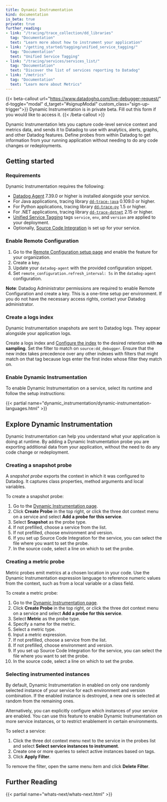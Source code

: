 ```yaml
---
title: Dynamic Instrumentation
kind: documentation
is_beta: true
private: true
further_reading:
- link: "/tracing/trace_collection/dd_libraries"
  tag: "Documentation"
  text: "Learn more about how to instrument your application"
- link: "/getting_started/tagging/unified_service_tagging/"
  tag: "Documentation"
  text: "Unified Service Tagging"
- link: "/tracing/services/services_list/"
  tag: "Documentation"
  text: "Discover the list of services reporting to Datadog"
- link: "/metrics"
  tag: "Documentation"
  text: "Learn more about Metrics"
---
```


{{< beta-callout url="https://www.datadoghq.com/live-debugger-request/" d-toggle="modal" d_target="#signupModal" custom_class="sign-up-trigger">}}
  Dynamic Instrumentation is in private beta. Fill out this form if you would like to
  access it.
{{< /beta-callout >}}

Dynamic Instrumentation lets you capture code-level service context and metrics data, and sends it to Datadog to use with analytics, alerts, graphs, and other Datadog features. Define probes from within Datadog to get information from your running application without needing to do any code changes or redeployments.

## Getting started

### Requirements
Dynamic Instrumentation requires the following:

- [Datadog Agent][1] 7.39.0 or higher is installed alongside your service.
- For Java applications, tracing library [`dd-trace-java`][2] 0.109.0 or higher.
- For Python applications, tracing library [`dd-trace-py`][3] 1.5 or higher.
- For .NET applications, tracing library [`dd-trace-dotnet`][4] 2.15 or higher.
- [Unified Service Tagging][5] tags `service`, `env`, and `version` are applied to your deployment.
- Optionally, [Source Code Integration][6] is set up for your service.

### Enable Remote Configuration

1. Go to the [Remote Configuration setup page][7] and enable the feature for your organization.
2. Create a key. 
3. Update your `datadog-agent` with the provided configuration snippet.
4. Set `remote_configuration.refresh_interval: 5s` in the `datadog-agent` configuration.

**Note**: Datadog Administrator permissions are required to enable Remote Configuration and create a key. This is a one-time setup per environment. If you do not have the necessary access rights, contact your Datadog administrator.

### Create a logs index

Dynamic Instrumentation snapshots are sent to Datadog logs. They appear alongside your application logs. 

Create a logs index and [Configure the index][8] to the desired retention with **no sampling**. Set the filter to match on `source:dd_debugger`. Ensure that the new index takes precedence over any other indexes with filters that might match on that tag because logs enter the first index whose filter they match on.

### Enable Dynamic Instrumentation

To enable Dynamic Instrumentation on a service, select its runtime and follow the setup instructions:

{{< partial name="dynamic_instrumentation/dynamic-instrumentation-languages.html" >}}

## Explore Dynamic Instrumentation

Dynamic Instrumentation can help you understand what your application is doing at runtime. By adding a Dynamic Instrumentation probe you are exporting additional data from your application, without the need to do any code change or redeployment.

### Creating a snapshot probe

A *snapshot probe* exports the context in which it was configured to Datadog. It captures class properties, method arguments and local variables.

To create a snapshot probe:

1. Go to the [Dynamic Instrumentation page][9].
2. Click **Create Probe** in the top right, or click the three dot context menu on a service and select **Add a probe for this service**.
3. Select **Snapshot** as the probe type.
4. If not prefilled, choose a service from the list.
5. If not prefilled, choose environment and version.
6. If you set up Source Code Integration for the service, you can select the file where you want to set the probe.
7. In the source code, select a line on which to set the probe.

### Creating a metric probe

Metric probes emit metrics at a chosen location in your code. Use the Dynamic Instrumentation expression language to reference numeric values from the context, such as from a local variable or a class field.

To create a metric probe:

1. Go to the [Dynamic Instrumentation page][9].
2. Click **Create Probe** in the top right, or click the three dot context menu on a service and select **Add a probe for this service**.
3. Select **Metric** as the probe type.
4. Specify a name for the metric.
5. Select a metric type.
6. Input a metric expression.
7. If not prefilled, choose a service from the list.
8. If not prefilled, choose environment and version.
9. If you set up Source Code Integration for the service, you can select the file where you want to set the probe.
10. In the source code, select a line on which to set the probe.

### Selecting instrumented instances

By default, Dynamic Instrumentation in enabled on only one randomly selected instance of your service for each environment and version combination. If the enabled instance is destroyed, a new one is selected at random from the remaining ones.

Alternatively, you can explicitly configure which instances of your service are enabled. You can use this feature to enable Dynamic Instrumentation on more service instances, or to restrict enablement in certain environments.

To select a service:

1. Click the three dot context menu next to the service in the probes list and select **Select service instances to instrument**. 
2. Create one or more queries to select active instances based on tags. 
3. Click **Apply Filter**.

To remove the filter, open the same menu item and click **Delete Filter**.

## Further Reading

{{< partial name="whats-next/whats-next.html" >}}

[1]: /agent/
[2]: https://github.com/DataDog/dd-trace-java
[3]: https://github.com/DataDog/dd-trace-py
[4]: https://github.com/DataDog/dd-trace-dotnet
[5]: /getting_started/tagging/unified_service_tagging/
[6]: /integrations/guide/source-code-integration/
[7]: https://app.datadoghq.com/organization-settings/remote-config
[8]: /logs/log_configuration/indexes/#add-indexes
[9]: https://app.datadoghq.com/dynamic-instrumentation
